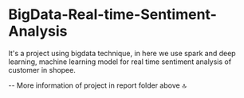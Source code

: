# BigData-Real-time-Sentiment-Analysis
It's a project using bigdata technique, in here we use spark and deep learning, machine learning model for real time sentiment analysis of customer in shopee.


-- More information of project in report folder above 🔝
